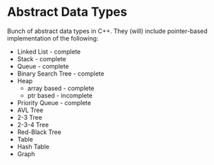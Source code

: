# Abstract Data Types
Bunch of abstract data types in C++. They (will) include pointer-based implementation of the following:
- Linked List - complete
- Stack - complete
- Queue - complete
- Binary Search Tree - complete
- Heap
  - array based - complete
  - ptr based - incomplete
- Priority Queue - complete 
- AVL Tree
- 2-3 Tree
- 2-3-4 Tree
- Red-Black Tree
- Table  
- Hash Table
- Graph
